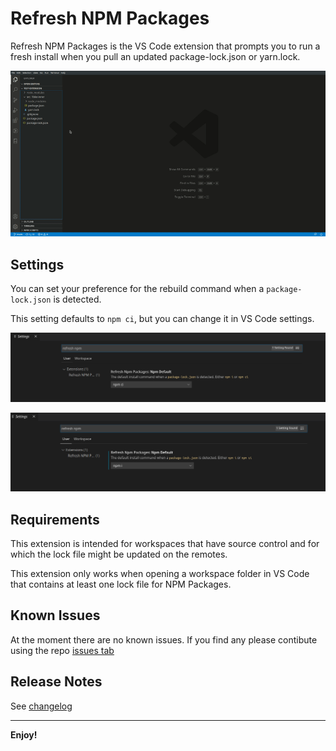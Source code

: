 # Refresh NPM Packages

Refresh NPM Packages is the VS Code extension that prompts you to run a fresh install when you pull an updated package-lock.json or yarn.lock.

![Refresh NPM Packages demo](https://raw.githubusercontent.com/MatteoPieroni/refresh-npm-packages/main/images/refresh-npm-packages.gif)

## Settings

You can set your preference for the rebuild command when a `package-lock.json` is detected.

This setting defaults to `npm ci`, but you can change it in VS Code settings.

![Refresh NPM Packages setting default npm ci](https://raw.githubusercontent.com/MatteoPieroni/refresh-npm-packages/main/images/refresh-npm-packages-settings-1.png)


![Refresh NPM Packages setting npm i](https://raw.githubusercontent.com/MatteoPieroni/refresh-npm-packages/main/images/refresh-npm-packages-settings-2.png)

## Requirements

This extension is intended for workspaces that have source control and for which the lock file might be updated on the remotes.

This extension only works when opening a workspace folder in VS Code that contains at least one lock file for NPM Packages.

## Known Issues

At the moment there are no known issues. If you find any please contibute using the repo [issues tab](https://github.com/MatteoPieroni/refresh-npm-packages/issues)

## Release Notes

See [changelog](https://github.com/MatteoPieroni/refresh-npm-packages/blob/main/CHANGELOG.md)

-----------------------------------------------------------------------------------------------------------

**Enjoy!**
